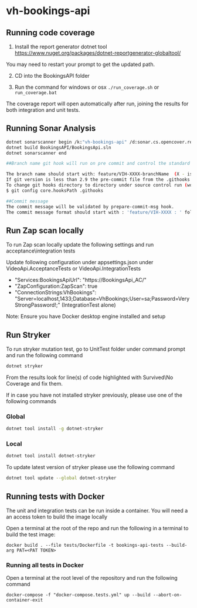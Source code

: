 # vh-bookings-api


## Running code coverage

1. Install the report generator dotnet tool
https://www.nuget.org/packages/dotnet-reportgenerator-globaltool/

You may need to restart your prompt to get the updated path.

2. CD into the BookingsAPI folder

3. Run the command for windows or osx `./run_coverage.sh` or `run_coverage.bat`

The coverage report will open automatically after run, joining the results for both integration and unit tests.

## Running Sonar Analysis

``` bash
dotnet sonarscanner begin /k:"vh-bookings-api" /d:sonar.cs.opencover.reportsPaths="BookingsAPI/Artifacts/Coverage/coverage.opencover.xml" /d:sonar.coverage.exclusions="Bookings.API/Program.cs,Bookings.API/Startup.cs,Bookings.API/Extensions/**,Bookings.API/Swagger/**,Bookings.API/ConfigureServicesExtensions.cs,Testing.Common/**,Bookings.Common/**,Bookings.DAL/Mappings/**,Bookings.DAL/SeedData/**,Bookings.DAL/BookingsDbContext.cs,Bookings.DAL/**/DesignTimeHearingsContextFactory.cs,Bookings.DAL/Migrations/**,Bookings.Domain/Ddd/**,Bookings.Domain/Validations/**,Bookings.DAL/Commands/Core/**,Bookings.DAL/Queries/Core/**" /d:sonar.cpd.exclusions="Bookings.DAL/Migrations/**" /d:sonar.verbose=true
dotnet build BookingsAPI/BookingsApi.sln
dotnet sonarscanner end

##Branch name git hook will run on pre commit and control the standard for new branch name.

The branch name should start with: feature/VIH-XXXX-branchName  (X - is digit).
If git version is less than 2.9 the pre-commit file from the .githooks folder need copy to local .git/hooks folder.
To change git hooks directory to directory under source control run (works only for git version 2.9 or greater) :
$ git config core.hooksPath .githooks

##Commit message 
The commit message will be validated by prepare-commit-msg hook.
The commit message format should start with : 'feature/VIH-XXXX : ' folowing by 8 or more characters description of commit, otherwise the warning message will be presented.

```

## Run Zap scan locally

To run Zap scan locally update the following settings and run acceptance\integration tests

Update following configuration under appsettings.json under VideoApi.AcceptanceTests or  VideoApi.IntegrationTests

- "Services:BookingsApiUrl": "https://BookingsApi_AC/"
- "ZapConfiguration:ZapScan": true
- "ConnectionStrings:VhBookings": "Server=localhost,1433;Database=VhBookings;User=sa;Password=VeryStrongPassword!;" (IntegrationTest alone)

Note: Ensure you have Docker desktop engine installed and setup

## Run Stryker

To run stryker mutation test, go to UnitTest folder under command prompt and run the following command

```bash
dotnet stryker
```

From the results look for line(s) of code highlighted with Survived\No Coverage and fix them.


If in case you have not installed stryker previously, please use one of the following commands

### Global
```bash
dotnet tool install -g dotnet-stryker
```
### Local
```bash
dotnet tool install dotnet-stryker
```

To update latest version of stryker please use the following command

```bash
dotnet tool update --global dotnet-stryker
```

## Running tests with Docker

The unit and integration tests can be run inside a container. You will need a an access token to build the image locally

Open a terminal at the root of the repo and run the following in a terminal to build the test image:

``` shell
docker build . --file tests/Dockerfile -t bookings-api-tests --build-arg PAT=<PAT TOKEN>
```

### Running all tests in Docker

Open a terminal at the root level of the repository and run the following command

```console
docker-compose -f "docker-compose.tests.yml" up --build --abort-on-container-exit
```